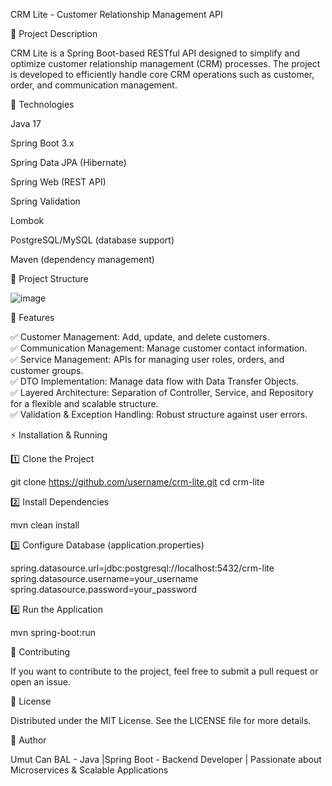 CRM Lite - Customer Relationship Management API


📌 Project Description

CRM Lite is a Spring Boot-based RESTful API designed to simplify and optimize customer relationship management (CRM) processes. The project is developed to efficiently handle core CRM operations such as customer, order, and communication management.


🚀 Technologies

Java 17

Spring Boot 3.x

Spring Data JPA (Hibernate)

Spring Web (REST API)

Spring Validation

Lombok

PostgreSQL/MySQL (database support)

Maven (dependency management)


📂 Project Structure

![image](https://github.com/user-attachments/assets/1be3a64c-70ed-4fc2-853b-0c2922f2d544)


📢 Features

✅ Customer Management: Add, update, and delete customers.  
✅ Communication Management: Manage customer contact information.  
✅ Service Management: APIs for managing user roles, orders, and customer groups.  
✅ DTO Implementation: Manage data flow with Data Transfer Objects.  
✅ Layered Architecture: Separation of Controller, Service, and Repository for a flexible and scalable structure.  
✅ Validation & Exception Handling: Robust structure against user errors.  


⚡ Installation & Running

1️⃣ Clone the Project

git clone https://github.com/username/crm-lite.git
cd crm-lite

2️⃣ Install Dependencies

mvn clean install

3️⃣ Configure Database (application.properties)

spring.datasource.url=jdbc:postgresql://localhost:5432/crm-lite
spring.datasource.username=your_username
spring.datasource.password=your_password

4️⃣ Run the Application

mvn spring-boot:run


👥 Contributing

If you want to contribute to the project, feel free to submit a pull request or open an issue.


📜 License

Distributed under the MIT License. See the LICENSE file for more details.


📌 Author

Umut Can BAL - Java |Spring Boot - Backend Developer | Passionate about Microservices & Scalable Applications
 
